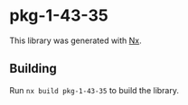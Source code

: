 # pkg-1-43-35

This library was generated with [Nx](https://nx.dev).

## Building

Run `nx build pkg-1-43-35` to build the library.
